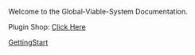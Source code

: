 Welcome to the Global-Viable-System Documentation. 

Plugin Shop: [Click Here](https://www.fab.com/listings/6b741c8c-81dd-4869-b4b5-3f0f12e575a9)

[GettingStart](https://github.com/nozomanai/Global-Viable-System/wiki/Getting-Start)
